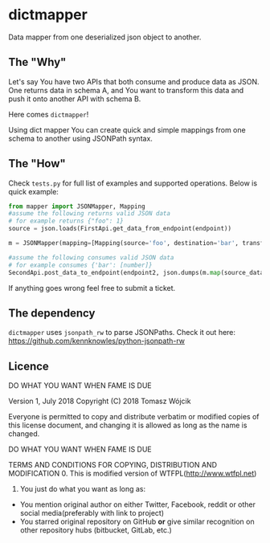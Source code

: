 dictmapper
=
Data mapper from one deserialized json object to another.

The "Why"
--
Let's say You have two APIs that both consume and produce data as JSON.
One returns data in schema A, and You want to transform this data and push it onto another API with schema B.

Here comes `dictmapper`! 

Using dict mapper You can create quick and simple mappings from one schema to another using JSONPath syntax.

The "How"
--  

Check `tests.py` for full list of examples and supported operations. Below is quick example:

```python
from mapper import JSONMapper, Mapping
#assume the following returns valid JSON data
# for example returns {"foo": 1}
source = json.loads(FirstApi.get_data_from_endpoint(endpoint)) 

m = JSONMapper(mapping=[Mapping(source='foo', destination='bar', transform=None)])

#assume the following consumes valid JSON data
# for example consumes {'bar': [number]}
SecondApi.post_data_to_endpoint(endpoint2, json.dumps(m.map(source_data)))
```
 
If anything goes wrong feel free to submit a ticket.

The dependency
--
`dictmapper` uses `jsonpath_rw` to parse JSONPaths. Check it out here: https://github.com/kennknowles/python-jsonpath-rw



Licence
--

DO WHAT YOU WANT WHEN FAME IS DUE
 
Version 1, July 2018
Copyright (C) 2018 Tomasz Wójcik

Everyone is permitted to copy and distribute verbatim or modified
copies of this license document, and changing it is allowed as long
as the name is changed.

DO WHAT YOU WANT WHEN FAME IS DUE

TERMS AND CONDITIONS FOR COPYING, DISTRIBUTION AND MODIFICATION
0. This is modified version of WTFPL(http://www.wtfpl.net) 
1. You just do what you want as long as:
 - You mention original author on either Twitter, Facebook, reddit or other social media(preferably with link to project)
 - You starred original repository on GitHub **or** give similar recognition on other repository hubs (bitbucket, GitLab, etc.)
